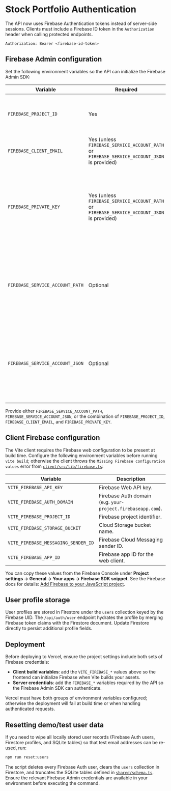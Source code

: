 # Stock Portfolio Authentication

The API now uses Firebase Authentication tokens instead of server-side sessions. Clients must include a Firebase ID token in the `Authorization` header when calling protected endpoints.

```
Authorization: Bearer <firebase-id-token>
```

## Firebase Admin configuration

Set the following environment variables so the API can initialize the Firebase Admin SDK:

| Variable | Required | Description |
| --- | --- | --- |
| `FIREBASE_PROJECT_ID` | Yes | Firebase project identifier used for Admin initialization. |
| `FIREBASE_CLIENT_EMAIL` | Yes (unless `FIREBASE_SERVICE_ACCOUNT_PATH` or `FIREBASE_SERVICE_ACCOUNT_JSON` is provided) | Client email from the service account credentials. |
| `FIREBASE_PRIVATE_KEY` | Yes (unless `FIREBASE_SERVICE_ACCOUNT_PATH` or `FIREBASE_SERVICE_ACCOUNT_JSON` is provided) | Private key from the service account. Replace literal `\n` sequences with real newlines if the key is stored in a `.env` file. |
| `FIREBASE_SERVICE_ACCOUNT_PATH` | Optional | Path to a service-account JSON file. If set, the file is read and overrides the individual credential variables above. |
| `FIREBASE_SERVICE_ACCOUNT_JSON` | Optional | Raw JSON string of the service-account credentials. Useful for platforms that expose credentials as environment variables. |

Provide either `FIREBASE_SERVICE_ACCOUNT_PATH`, `FIREBASE_SERVICE_ACCOUNT_JSON`, or the combination of `FIREBASE_PROJECT_ID`, `FIREBASE_CLIENT_EMAIL`, and `FIREBASE_PRIVATE_KEY`.
## Client Firebase configuration

The Vite client requires the Firebase web configuration to be present at build time. Configure the following environment variables before running `vite build`; otherwise the client throws the `Missing Firebase configuration values` error from [`client/src/lib/firebase.ts`](client/src/lib/firebase.ts):

| Variable | Description |
| --- | --- |
| `VITE_FIREBASE_API_KEY` | Firebase Web API key. |
| `VITE_FIREBASE_AUTH_DOMAIN` | Firebase Auth domain (e.g. `your-project.firebaseapp.com`). |
| `VITE_FIREBASE_PROJECT_ID` | Firebase project identifier. |
| `VITE_FIREBASE_STORAGE_BUCKET` | Cloud Storage bucket name. |
| `VITE_FIREBASE_MESSAGING_SENDER_ID` | Firebase Cloud Messaging sender ID. |
| `VITE_FIREBASE_APP_ID` | Firebase app ID for the web client. |

You can copy these values from the Firebase Console under **Project settings → General → Your apps → Firebase SDK snippet**. See the Firebase docs for details: [Add Firebase to your JavaScript project](https://firebase.google.com/docs/web/setup#config-object).

## User profile storage

User profiles are stored in Firestore under the `users` collection keyed by the Firebase UID. The `/api/auth/user` endpoint hydrates the profile by merging Firebase token claims with the Firestore document. Update Firestore directly to persist additional profile fields.


## Deployment

Before deploying to Vercel, ensure the project settings include both sets of Firebase credentials:

- **Client build variables**: add the `VITE_FIREBASE_*` values above so the frontend can initialize Firebase when Vite builds your assets.
- **Server credentials**: add the `FIREBASE_*` variables required by the API so the Firebase Admin SDK can authenticate.

Vercel must have both groups of environment variables configured; otherwise the deployment will fail at build time or when handling authenticated requests.

## Resetting demo/test user data

If you need to wipe all locally stored user records (Firebase Auth users, Firestore profiles, and SQLite tables) so that test email addresses can be re-used, run:

```bash
npm run reset:users
```

The script deletes every Firebase Auth user, clears the `users` collection in Firestore, and truncates the SQLite tables defined in [`shared/schema.ts`](shared/schema.ts). Ensure the relevant Firebase Admin credentials are available in your environment before executing the command.

